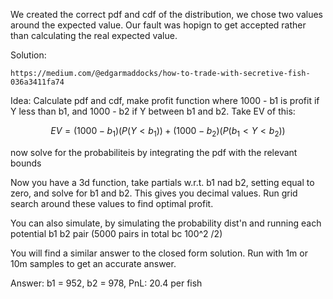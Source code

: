 We created the correct pdf and cdf of the distribution, we chose two values around the expected value. Our fault was hopign to get accepted rather than calculating the real expected value. 

Solution:
```
https://medium.com/@edgarmaddocks/how-to-trade-with-secretive-fish-036a3411fa74
```
Idea:
Calculate pdf and cdf, make profit function where 1000 - b1 is profit if Y less than b1, and 1000 - b2 if Y between b1 and b2. Take EV of this:

$$EV = (1000 - b_1) (P(Y < b_1)) + (1000 - b_2)(P(b_1 < Y < b_2))$$

now solve for the probabiliteis by integrating the pdf with the relevant bounds

Now you have a 3d function, take partials w.r.t. b1 nad b2, setting equal to zero, and solve for b1 and b2. This gives you decimal values. Run grid search around these values to find optimal profit. 

You can also simulate, by simulating the probability dist'n and running each potential b1 b2 pair (5000 pairs in total bc 100^2 /2)

You will find a similar answer to the closed form solution. Run with 1m or 10m samples to get an accurate answer. 

Answer: b1 = 952, b2 = 978, PnL: 20.4 per fish



